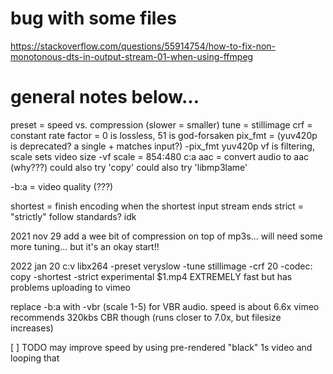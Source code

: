 
# bug with some files
https://stackoverflow.com/questions/55914754/how-to-fix-non-monotonous-dts-in-output-stream-01-when-using-ffmpeg


# general notes below...

preset = speed vs. compression (slower = smaller)
tune = stillimage
crf = constant rate factor = 0 is lossless, 51 is god-forsaken
pix_fmt = (yuv420p is deprecated? a single + matches input?)
       -pix_fmt yuv420p
vf is filtering, scale sets video size
       -vf scale = 854:480
c:a aac = convert audio to aac (why???)
could also try 'copy'
could also try 'libmp3lame'

-b:a = video quality (???)

shortest = finish encoding when the shortest input stream ends
strict = "strictly" follow standards? idk

2021 nov 29
add a wee bit of compression on top of mp3s...
will need some more tuning... but it's an okay start!!

2022 jan 20
c:v libx264 -preset veryslow -tune stillimage -crf 20 -codec: copy -shortest -strict experimental $1.mp4
EXTREMELY fast but has problems uploading to vimeo

replace -b:a with -vbr (scale 1-5) for VBR audio. speed is about 6.6x
vimeo recommends 320kbs CBR though (runs closer to 7.0x, but filesize increases)

[ ] TODO may improve speed by using pre-rendered "black" 1s video and looping that
